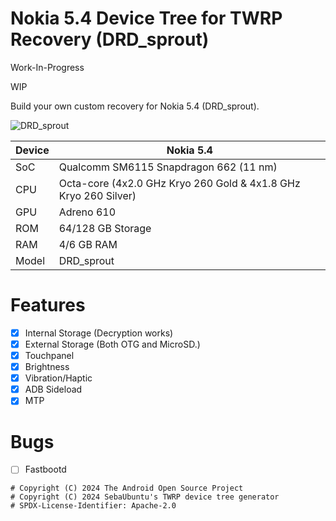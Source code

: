 # Nokia 5.4 Device Tree for TWRP Recovery (DRD_sprout)

Work-In-Progress

WIP

Build your own custom recovery for Nokia 5.4 (DRD_sprout).

![DRD_sprout](https://fdn2.gsmarena.com/vv/pics/nokia/nokia-54-2020-2.jpg)

| Device                  | Nokia 5.4                                          |
| ----------------------- | ---------------------------------------------------------|
| SoC                     | Qualcomm SM6115 Snapdragon 662 (11 nm)                      |
| CPU                     | Octa-core (4x2.0 GHz Kryo 260 Gold & 4x1.8 GHz Kryo 260 Silver)  |
| GPU                     | Adreno 610                                             |
| ROM                     | 64/128 GB Storage                 |
| RAM                     | 4/6 GB RAM                 |
| Model                   | DRD_sprout |

# Features
- [X] Internal Storage (Decryption works)
- [X] External Storage (Both OTG and MicroSD.)
- [X] Touchpanel
- [X] Brightness
- [X] Vibration/Haptic
- [X] ADB Sideload
- [X] MTP

# Bugs
- [ ] Fastbootd

```
# Copyright (C) 2024 The Android Open Source Project
# Copyright (C) 2024 SebaUbuntu's TWRP device tree generator
# SPDX-License-Identifier: Apache-2.0
```
